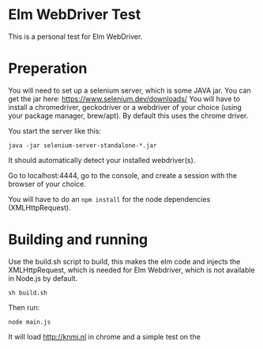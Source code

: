 # Elm WebDriver Test

This is a personal test for Elm WebDriver. 

# Preperation

You will need to set up a selenium server, which is some JAVA jar.
You can get the jar here: <https://www.selenium.dev/downloads/>
You will have to install a chromedriver, geckodriver or a webdriver of your choice (using your package manager, brew/apt). By default this uses the chrome driver.

You start the server like this:

`java -jar selenium-server-standalone-*.jar`

It should automatically detect your installed webdriver(s).

Go to localhost:4444, go to the console, and create a session with the browser of your choice.

You will have to do an `npm install` for the node dependencies (XMLHttpRequest).

# Building and running

Use the build.sh script to build, this makes the elm code and injects the XMLHttpRequest, which is needed for Elm Webdriver, which is not available in Node.js by default.

`sh build.sh`

Then run: 

`node main.js`

It will load http://knmi.nl in chrome and a simple test on the <title> tag. 
If it passes you see a green period <span style="color:green">.</span>, otherwise a red <span style="color:red">F</span>.
